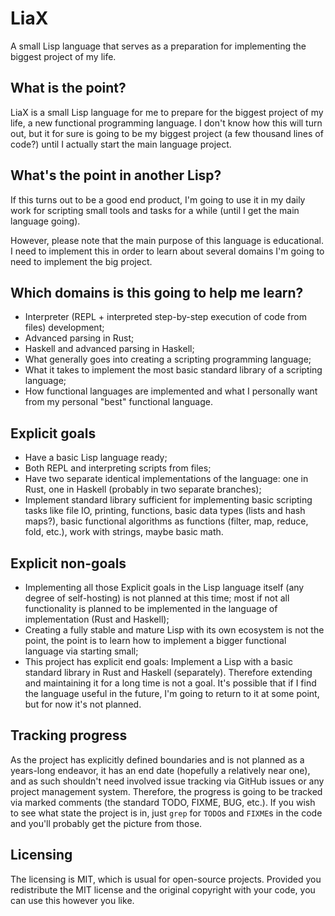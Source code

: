 # LiaX

A small Lisp language that serves as a preparation for implementing the biggest project of my life.

## What is the point?

LiaX is a small Lisp language for me to prepare for the biggest project of my life, a new functional programming language. I don't know how this will turn out, but it for sure is going to be my biggest project (a few thousand lines of code?) until I actually start the main language project.

## What's the point in another Lisp?

If this turns out to be a good end product, I'm going to use it in my daily work for scripting small tools and tasks for a while (until I get the main language going).

However, please note that the main purpose of this language is educational. I need to implement this in order to learn about several domains I'm going to need to implement the big project.

## Which domains is this going to help me learn?

- Interpreter (REPL + interpreted step-by-step execution of code from files) development;
- Advanced parsing in Rust;
- Haskell and advanced parsing in Haskell;
- What generally goes into creating a scripting programming language;
- What it takes to implement the most basic standard library of a scripting language;
- How functional languages are implemented and what I personally want from my personal "best" functional language.

## Explicit goals

- Have a basic Lisp language ready;
- Both REPL and interpreting scripts from files;
- Have two separate identical implementations of the language: one in Rust, one in Haskell (probably in two separate branches);
- Implement standard library sufficient for implementing basic scripting tasks like file IO, printing, functions, basic data types (lists and hash maps?), basic functional algorithms as functions (filter, map, reduce, fold, etc.), work with strings, maybe basic math.

## Explicit non-goals

- Implementing all those Explicit goals in the Lisp language itself (any degree of self-hosting) is not planned at this time; most if not all functionality is planned to be implemented in the language of implementation (Rust and Haskell);
- Creating a fully stable and mature Lisp with its own ecosystem is not the point, the point is to learn how to implement a bigger functional language via starting small;
- This project has explicit end goals: Implement a Lisp with a basic standard library in Rust and Haskell (separately). Therefore extending and maintaining it for a long time is not a goal. It's possible that if I find the language useful in the future, I'm going to return to it at some point, but for now it's not planned.

## Tracking progress

As the project has explicitly defined boundaries and is not planned as a years-long endeavor, it has an end date (hopefully a relatively near one), and as such shouldn't need involved issue tracking via GitHub issues or any project management system. Therefore, the progress is going to be tracked via marked comments (the standard TODO, FIXME, BUG, etc.). If you wish to see what state the project is in, just `grep` for `TODO`s and `FIXME`s in the code and you'll probably get the picture from those.

## Licensing

The licensing is MIT, which is usual for open-source projects. Provided you redistribute the MIT license and the original copyright with your code, you can use this however you like.